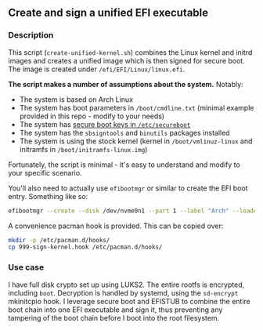 ## Create and sign a unified EFI executable

### Description

This script (`create-unified-kernel.sh`) combines the Linux kernel and initrd images and creates a unified image which is then signed for secure boot. The image is created under `/efi/EFI/Linux/linux.efi`.

**The script makes a number of assumptions about the system.** Notably:

* The system is based on Arch Linux
* The system has boot parameters in `/boot/cmdline.txt` (minimal example provided in this repo - modify to your needs)
* The system has [secure boot keys in `/etc/secureboot`](https://wiki.archlinux.org/title/Unified_Extensible_Firmware_Interface/Secure_Boot#Enrolling_keys_in_firmware)
* The system has the `sbsigntools` and `binutils` packages installed
* The system is using the stock kernel (kernel in `/boot/vmlinuz-linux` and initramfs in `/boot/initramfs-linux.img`)

Fortunately, the script is minimal - it's easy to understand and modify to your specific scenario.

You'll also need to actually use `efibootmgr` or similar to create the EFI boot entry. Something like so:
```sh
efibootmgr --create --disk /dev/nvme0n1 --part 1 --label "Arch" --loader '\EFI\Linux\linux.efi' --verbose
```

A convenience pacman hook is provided. This can be copied over:
```sh
mkdir -p /etc/pacman.d/hooks/
cp 999-sign-kernel.hook /etc/pacman.d/hooks/
```

### Use case

I have full disk crypto set up using LUKS2. The entire rootfs is encrypted, including `boot`. Decryption is handled by systemd, using the `sd-encrypt` mkinitcpio hook. I leverage secure boot and EFISTUB to combine the entire boot chain into one EFI executable and sign it, thus preventing any tampering of the boot chain before I boot into the root filesystem.
